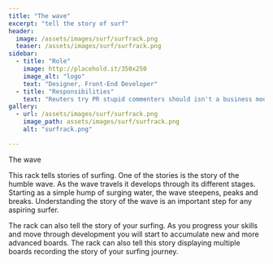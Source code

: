 ```yaml
---
title: "The wave"
excerpt: "tell the story of surf"
header:
  image: /assets/images/surf/surfrack.png
  teaser: /assets/images/surf/surfrack.png
sidebar:
  - title: "Role"
    image: http://placehold.it/350x250
    image_alt: "logo"
    text: "Designer, Front-End Developer"
  - title: "Responsibilities"
    text: "Reuters try PR stupid commenters should isn't a business model"
gallery:
  - url: /assets/images/surf/surfrack.png
    image_path: assets/images/surf/surfrack.png
    alt: "surfrack.png"

---
```


The wave

This rack tells stories of surfing.
One of the stories is the story of the humble wave. As the wave travels it develops through its different stages. Starting as a simple hump of surging water, the wave steepens, peaks and breaks. Understanding the story of the wave is an important step for any aspiring surfer.

The rack can also tell the story of your surfing. As you progress your skills and move through development you will start to accumulate new and more advanced boards. The rack can also tell this story displaying multiple boards recording the story of your surfing journey.